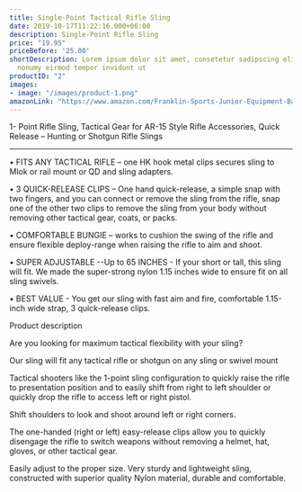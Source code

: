 ```yaml
---
title: Single-Point Tactical Rifle Sling
date: 2019-10-17T11:22:16.000+06:00
description: Single-Point Rifle Sling
price: "19.95"
priceBefore: '25.00'
shortDescription: Lorem ipsum dolor sit amet, consetetur sadipscing elitr, sed diam
  nonumy eirmod tempor invidunt ut
productID: "2"
images:
- image: "/images/product-1.png"
amazonLink: "https://www.amazon.com/Franklin-Sports-Junior-Equipment-Bag/dp/B0069JD8B4/ref=sr_1_4?crid=QXOYJQWXYY8G&dchild=1&keywords=baseball+bag&qid=1615866184&sprefix=Baseball%2Caps%2C216&sr=8-4"
---
```

1- Point Rifle Sling, Tactical Gear for AR-15 Style Rifle Accessories, Quick Release – Hunting or Shotgun Rifle Slings

________________________________________

•	FITS ANY TACTICAL RIFLE – one HK hook metal clips secures sling to Mlok or rail mount or QD and sling adapters.

•	3 QUICK-RELEASE CLIPS – One hand quick-release, a simple snap with two fingers, and you can connect or remove the sling from the rifle, snap one of the other two clips to remove the sling from your body without removing other tactical gear, coats, or packs.

•	COMFORTABLE BUNGIE – works to cushion the swing of the rifle and ensure flexible deploy-range when raising the rifle to aim and shoot.

•	SUPER ADJUSTABLE --Up to 65 INCHES - If your short or tall, this sling will fit. We made the super-strong nylon 1.15 inches wide to ensure fit on all sling swivels.

•	BEST VALUE - You get our sling with fast aim and fire, comfortable 1.15-inch wide strap, 3 quick-release clips.

Product description

Are you looking for maximum tactical flexibility with your sling?

Our sling will fit any tactical rifle or shotgun on any sling or swivel mount

Tactical shooters like the 1-point sling configuration to quickly raise the rifle to presentation position and to easily shift from right to left shoulder or quickly drop the rifle to access left or right pistol. 

Shift shoulders to look and shoot around left or right corners.

The one-handed (right or left) easy-release clips allow you to quickly disengage the rifle to switch weapons without removing a helmet, hat, gloves, or other tactical gear.

Easily adjust to the proper size. Very sturdy and lightweight sling, constructed with superior quality Nylon material, durable and comfortable.